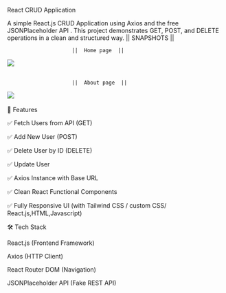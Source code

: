 React CRUD Application

A simple React.js CRUD Application using Axios and the free JSONPlaceholder API
.
This project demonstrates GET, POST, and DELETE operations in a clean and structured way.
|| SNAPSHOTS ||

                         ||  Home page  ||

<img src="https://blogger.googleusercontent.com/img/b/R29vZ2xl/AVvXsEiE3y52tOsVfi30149tOaeyXbe-ewFD3ntRzP8NvP9qarE95LqDRo9H1rJPAjWjyaT2Hgm4R2lX6NqBdXRKb-LTjyJKG6IEMVpOSxiqGYfI0Yp5nOO4X2GuoUeZ8D7CwAArzsz2zbmqF3SG2G6D9M5zq-alyYsC4TS-WX5gzyLvmF8JLwMqwdA-6gvAlpAW/s1867/Screenshot%202025-08-31%20181441.png"/> <br/><br/>


                         ||  About page  ||

<img src="https://blogger.googleusercontent.com/img/b/R29vZ2xl/AVvXsEiyu9q8V5rWdkrArBbjPsGeH49V4MOYIkAJbJBC_jxKPVdZ7fgyJoO-vtfuZHq97tAKsEAsJoJFyKZ7yLTp2rYtC9z4igdGiEupLI6fLN4uppo6rnnlCYYXvYiL7XHjEzN58t5KhCBzqh3viBYD2-Fk0SmStRpgRXHXGB1z-yjsS82iG9kWT-L1B4AkdLoJ/s1847/Screenshot%202025-08-31%20181515.png"/> <br/><br/>
🚀 Features

✅ Fetch Users from API (GET)

✅ Add New User (POST)

✅ Delete User by ID (DELETE)

✅ Update User 

✅ Axios Instance with Base URL

✅ Clean React Functional Components

✅ Fully Responsive UI (with Tailwind CSS / custom CSS/ React.js,HTML,Javascript)

🛠️ Tech Stack

React.js (Frontend Framework)

Axios (HTTP Client)

React Router DOM (Navigation)

JSONPlaceholder API (Fake REST API)
